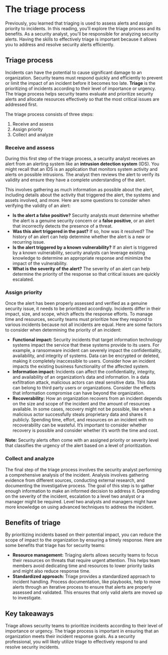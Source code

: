 # The triage process
Previously, you learned that triaging is used to assess alerts and assign priority to incidents. In this reading, you'll explore the triage process and its benefits. As a security analyst, you'll be responsible for analyzing security alerts. Having the skills to effectively triage is important because it allows you to address and resolve security alerts efficiently.

## Triage process
Incidents can have the potential to cause significant damage to an organization. Security teams must respond quickly and efficiently to prevent or limit the impact of an incident before it becomes too late. **Triage** is the prioritizing of incidents according to their level of importance or urgency. The triage process helps security teams evaluate and prioritize security alerts and allocate resources effectively so that the most critical issues are addressed first. 

The triage process consists of three steps:

1. Receive and assess
2. Assign priority
3. Collect and analyze

### Receive and assess
During this first step of the triage process, a security analyst receives an alert from an alerting system like an **intrusion detection system** (IDS). You might recall that an IDS is an application that monitors system activity and alerts on possible intrusions. The analyst then reviews the alert to verify its validity and ensure they have a complete understanding of the alert. 

This involves gathering as much information as possible about the alert, including details about the activity that triggered the alert, the systems and assets involved, and more. Here are some questions to consider when verifying the validity of an alert: 

- **Is the alert a false positive?** Security analysts must determine whether the alert is a genuine security concern or a **false positive**, or an alert that incorrectly detects the presence of a threat.
- **Was this alert triggered in the past?** If so, how was it resolved? The history of an alert can help determine whether the alert is a new or recurring issue.
- **Is the alert triggered by a known vulnerability?** If an alert is triggered by a known vulnerability, security analysts can leverage existing knowledge to determine an appropriate response and minimize the impact of the vulnerability.
- **What is the severity of the alert?** The severity of an alert can help determine the priority of the response so that critical issues are quickly escalated.

### Assign priority 
Once the alert has been properly assessed and verified as a genuine security issue, it needs to be prioritized accordingly. Incidents differ in their impact, size, and scope, which affects the response efforts. To manage time and resources, security teams must prioritize how they respond to various incidents because not all incidents are equal. Here are some factors to consider when determining the priority of an incident:

- **Functional impact:** Security incidents that target information technology systems impact the service that these systems provide to its users. For example, a ransomware incident can severely impact the confidentiality, availability, and integrity of systems. Data can be encrypted or deleted, making it completely inaccessible to users. Consider how an incident impacts the existing business functionality of the affected system.
- **Information impact:** Incidents can affect the confidentiality, integrity, and availability of an organization’s data and information. In a data exfiltration attack, malicious actors can steal sensitive data. This data can belong to third party users or organizations. Consider the effects that information compromise can have beyond the organization.
- **Recoverability:** How an organization recovers from an incident depends on the size and scope of the incident and the amount of resources available. In some cases, recovery might not be possible, like when a malicious actor successfully steals proprietary data and shares it publicly. Spending time, effort, and resources on an incident with no recoverability can be wasteful. It’s important to consider whether recovery is possible and consider whether it’s worth the time and cost.

**Note:** Security alerts often come with an assigned priority or severity level that classifies the urgency of the alert based on a level of prioritization. 

### Collect and analyze
The final step of the triage process involves the security analyst performing a comprehensive analysis of the incident. Analysis involves gathering evidence from different sources, conducting external research, and documenting the investigative process. The goal of this step is to gather enough information to make an informed decision to address it. Depending on the severity of the incident, escalation to a level two analyst or a manager might be required. Level two analysts and managers might have more knowledge on using advanced techniques to address the incident. 

## Benefits of triage
By prioritizing incidents based on their potential impact, you can reduce the scope of impact to the organization by ensuring a timely response. Here are some benefits that triage has for security teams: 

- **Resource management:** Triaging alerts allows security teams to focus their resources on threats that require urgent attention. This helps team members avoid dedicating time and resources to lower priority tasks and might also reduce response time.
- **Standardized approach:** Triage provides a standardized approach to incident handling. Process documentation, like playbooks, help to move alerts through an iterative process to ensure that alerts are properly assessed and validated. This ensures that only valid alerts are moved up to investigate.

## Key takeaways
Triage allows security teams to prioritize incidents according to their level of importance or urgency. The triage process is important in ensuring that an organization meets their incident response goals. As a security professional, you will likely utilize triage to effectively respond to and resolve security incidents.
